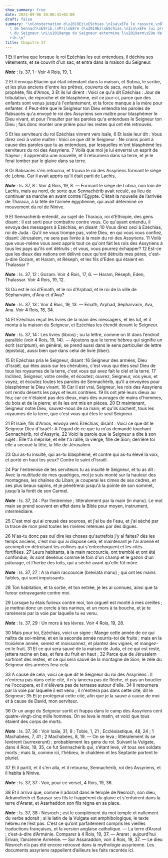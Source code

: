 ```yaml
---
show_summary: true
date: 2024-09-06 20:00:41+02:00
draft: false
summary: "\nConsternation d\u2019Ez\xE9chias.\nIsa\xEFe le rassure.\nBlasph\xE8mes\
  \ de Sennach\xE9rib.\nPri\xE8re d\u2019Ez\xE9chias.\nIsa\xEFe lui promet le secours\
  \ du Seigneur.\nL\u2019ange du Seigneur extermine l\u2019arm\xE9e de Sennach\xE9\
  rib.\n"
title: Chapitre 37
---
```





1 Et il arriva que lorsque le roi Ezéchias les eut entendues, il déchira ses vêtements, et se couvrit d'un sac, et entra dans la maison du Seigneur.

***Note*** :  Is. 37, 1 : Voir 4 Rois, 19, 1.

2 Et il envoya Eliacim qui était intendant dans la maison, et Sobna, le scribe, et les plus anciens d'entre les prêtres, couverts de sacs, vers Isaïe, le prophète, fils d'Amos, 3 Et ils lui dirent : Voici ce qu'a dit Ezéchias : Jour de tribulation, de reproche et de blasphème, est ce jour-ci, parce que des enfants sont venus jusqu'à l'enfantement, et la force manque à la mère pour enfanter. 4 Peut-être que le Seigneur ton Dieu entendra les paroles de Rabsacès qu'a envoyé le roi des Assyriens son maître pour blasphémer le Dieu vivant, et pour l'insulter par les paroles qu'a entendues le Seigneur ton Dieu ; fais donc monter une prière pour les restes qui ont été retrouvés.


5 Et les serviteurs du roi Ezéchias vinrent vers Isaïe, 6 Et Isaïe leur dit : Vous direz ceci à votre maître : Voici ce que dit le Seigneur : Ne crains point à cause des paroles que tu as entendues, par lesquelles m'ont blasphémé les serviteurs du roi des Assyriens. 7 Voilà que moi je lui enverrai un esprit de frayeur ; il apprendra une nouvelle, et il retournera dans sa terre, et je le ferai tomber par le glaive dans sa terre.


8 Or Rabsacès s'en retourna, et trouva le roi des Assyriens formant le siège de Lobna. Car il avait appris qu'il était parti de Lachis,

***Note*** :  Is. 37, 8 : Voir 4 Rois, 19, 8. ― Formant le siège de Lobna, non loin de Lachis, mais au nord, de sorte que Sennachérib avait reculé, au lieu de continuer sa marche en avant contre l’Egypte. C’était la nouvelle de l’arrivée de Tharaca, à la tête de l’armée égyptienne, qui avait déterminé ce mouvement du roi de Ninive.

9 Et Sennachérib entendit, au sujet de Tharaca, roi d'Ethiopie, des gens disant : Il est sorti pour combattre contre vous. Ce qu'ayant entendu, il envoya des messagers à Ezéchias, en disant :10 Vous direz ceci à Ezéchias, roi de Juda : Qu'il ne vous trompe pas, votre Dieu, en qui vous vous confiez, disant: Jérusalem, ne sera pas livrée à la main du roi des Assyriens. 11 Voilà que vous-même vous avez appris tout ce qu'ont fait les rois des Assyriens à tous les pays qu'ils ont détruits ; et vous, vous pourrez échapper? 12 Est-ce que les dieux des nations ont délivré ceux qu'ont détruits mes pères, c'est-à-dire Gozam, et Haram, et Réseph, et les fils d'Eden qui étaient en Thalassar ?

***Note*** :  Is. 37, 12 : Gozam. Voir 4 Rois, 17, 6. ― Haram, Réseph, Eden, Thalassar. Voir 4 Rois, 19, 12.

13 Où est le roi d'Emath, et le roi d'Arphad, et le roi de la ville de Sépharvaïm, d'Ana et d'Ava?

***Note*** :  Is. 37, 13 : Voir 4 Rois, 19, 13. ― Emath, Arphad, Sépharvaïm, Ava, Ana. Voir 4 Rois, 18, 34.


14 Et Ezéchias reçut les livres de la main des messagers, et les lut, et il monta à la maison du Seigneur, et Ezéchias les étendit devant le Seigneur.

***Note*** :  Is. 37, 14 : Les livres (libros) ; ou la lettre, comme on lit dans l’endroit parallèle (voir 4 Rois, 19, 14). ― Ajoutons que le terme hébreu qui signifie un écrit (scriptum), en général, se prend aussi dans le sens particulier de lettre (epistola), aussi bien que dans celui de livre (liber).

15 Et Ezéchias pria le Seigneur, disant :16 Seigneur des armées, Dieu d'Israël, qui êtes assis sur les chérubins, c'est vous qui êtes seul Dieu de tous les royaumes de la terre, c'est vous qui avez fait le ciel et la terre. 17 Inclinez, Seigneur, votre oreille, et écoutez; ouvrez, Seigneur, vos yeux, et voyez, et écoutez toutes les paroles de Sennachérib, qu'il a envoyées pour blasphémer le Dieu vivant. 18 Car il est vrai, Seigneur, les rois des Assyriens ont rendu déserts les pays et leurs contrées. 19 Ils ont jeté leurs dieux au feu; car ce n'étaient pas des dieux, mais des ouvrages de mains d'hommes, du bois et de la pierre; et ils les ont mis en pièces. 20 Et maintenant, Seigneur notre Dieu, sauvez-nous de sa main; et qu'ils sachent, tous les royaumes de la terre, que c'est vous qui êtes le seul Seigneur.


21 Et Isaïe, fils d'Amos, envoya vers Ezéchias, disant : Voici ce que dit le Seigneur Dieu d'Israël : A l'égard de ce que tu m'as demandé touchant Sennachérib, roi d'Assyrie, 22 Voici la parole que le Seigneur a dite à son sujet : Elle t'a méprisé, et elle t'a raillé, la vierge, fille de Sion; derrière toi elle a secoué la tête, la fille de Jérusalem.


23 Qui as-tu insulté, qui as-tu blasphémé, et contre qui as-tu élevé la voix, et porté en haut tes yeux? Contre le saint d'Israël.


24 Par l'entremise de tes serviteurs tu as insulté le Seigneur, et tu as dit : Avec la multitude de mes quadriges, moi je suis monté sur la hauteur des montagnes, les chaînes du Liban; je couperai les cimes de ses cèdres, et ses plus beaux sapins, et je pénétrerai jusqu'à la pointe de son sommet, jusqu'à la forêt de son Carmel.

***Note*** :  Is. 37, 24 : Par l’entremise ; littéralement par la main (in manu). Le mot main se prend souvent en effet dans la Bible pour moyen, instrument, intermédiaire.


25 C'est moi qui ai creusé des sources, et j'ai bu de l'eau, et j'ai séché par la trace de mon pied toutes les rivières retenues par des digues.


26 N'as-tu donc pas ouï dire les choses qu'autrefois j'y ai faites? dès les temps anciens, c'est moi qui ai disposé cela; et maintenant je l'ai amené et accompli en détruisant les collines qui s'entrechoquent et les cités fortifiées. 27 Leurs habitants, à la main raccourcie, ont tremblé et ont été confondus; ils sont devenus comme le foin d'un champ et le gazon d'un pâturage, et l'herbe des toits, qui a séché avant qu'elle fût mûre.

***Note*** :  Is. 37, 27 : A la main raccourcie (breviata manu) ; qui ont les mains faibles, qui sont impuissants.


28 Ton habitation, et ta sortie, et ton entrée, je les ai connues, ainsi que ta fureur extravagante contre moi.


29 Lorsque tu étais furieux contre moi, ton orgueil est monté à mes oreilles ; je mettrai donc un cercle à tes narines, et un mors à ta bouche, et je te ramènerai par la voie par laquelle tu es venu.

***Note*** :  Is. 37, 29 : Un mors à tes lèvres. Voir 4 Rois, 19, 28.


30 Mais pour toi, Ezéchias, voici un signe : Mange cette année de ce qui naîtra de soi-même, et en la seconde année nourris-toi de fruits ; mais en la troisième année, semez et moissonnez, et plantez des vignes, et mangez-en le fruit. 31 Et ce qui sera sauvé de la maison de Juda, et ce qui est resté, jettera racine en bas, et fera du fruit en haut ; 32 Parce que de Jérusalem sortiront des restes, et ce qui sera sauvé de la montagne de Sion; le zèle du Seigneur des armées fera cela.


33 A cause de cela, voici ce que dit le Seigneur du roi des Assyriens : Il n'entrera pas dans cette cité, il n'y lancera pas de flèche, et pas un bouclier ne l'occupera, et il n'élèvera pas de terrasse autour d'elle. 34 Il retournera par la voie par laquelle il est venu ; il n'entrera pas dans cette cité, dit le Seigneur; 35 Et je protégerai cette cité, afin que je la sauve à cause de moi et à cause de David, mon serviteur.


36 Or un ange du Seigneur sortit et frappa dans le camp des Assyriens cent quatre-vingt-cinq mille hommes. On se leva le matin, et voici que tous étaient des corps de morts.

***Note*** :  Is. 37, 36 : Voir Isaïe, 31, 8 ; Tobie, 1, 21 ; Ecclésiastique, 48, 24 ; 1 Machabées, 7, 41 ; 2 Machabées, 8, 19. ― On se leva ; littéralement ils se levèrent (surrexerunt) ; probablement les gens du roi. Suivant la Vulgate, dans 4 Rois, 19, 35, ce fut Sennachérib qui, s’étant levé, vit tous ses soldats morts ; mais là, comme ici, l’hébreu, le chaldéen et les Septante portent le pluriel.

37 Et il partit, et il s'en alla, et il retourna, Sennachérib, roi des Assyriens, et il habita à Ninive.

***Note*** :  Is. 37, 37 : Voir, pour ce verset, 4 Rois, 19, 36.

38 Et il arriva que, comme il adorait dans le temple de Nesroch, son dieu, Adramélech et Sarasar ses fils le frappèrent du glaive et s'enfuirent dans la terre d'Ararat, et Asarhaddon son fils régna en sa place.

***Note*** :  Is. 37, 38 : Nesroch ; est le complément du mot temple et nullement du verbe adorait ; si le latin de la Vulgate est amphibologique, le texte hébreu ne l’est pas. C’est ce qu’ont parfaitement compris les vieilles traductions françaises, et la version anglaise catholique. ― La terre d’Ararat ; c’est-à-dire d’Arménie. Comparer à 4 Rois, 19, 37. ― Ararat ; aujourd’hui Erivan, l’ancienne Arménie. ― Sur Assaraddon, voir 4 Rois, 19, 37. ― Le dieu Nesroch n’a pas été encore retrouvé dans la mythologie assyrienne. Les documents assyriens rappellent d’ailleurs les faits racontés ici.


